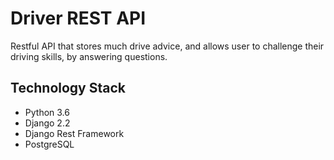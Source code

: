 # Driver REST API

Restful API that stores much drive advice, and allows user to challenge their driving skills, by answering questions.

## Technology Stack
* Python 3.6
* Django 2.2
* Django Rest Framework
* PostgreSQL
